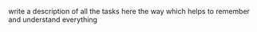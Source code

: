 write a description of all the tasks here the way which helps to remember and understand everything

